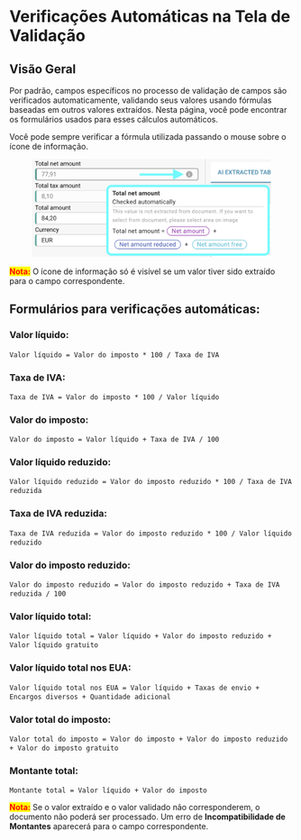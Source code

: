 # Verificações Automáticas na Tela de Validação

## Visão Geral

Por padrão, campos específicos no processo de validação de campos são verificados automaticamente, validando seus valores usando fórmulas baseadas em outros valores extraídos. Nesta página, você pode encontrar os formulários usados para esses cálculos automáticos.

Você pode sempre verificar a fórmula utilizada passando o mouse sobre o ícone de informação.

<figure><img src="../../../.gitbook/assets/automatic_checks_1.png" alt=""><figcaption></figcaption></figure>

<mark style="color:red;">**Nota:**</mark> O ícone de informação só é visível se um valor tiver sido extraído para o campo correspondente.

## Formulários para verificações automáticas:

### Valor líquido:

```
Valor líquido = Valor do imposto * 100 / Taxa de IVA 
```

### Taxa de IVA:

```
Taxa de IVA = Valor do imposto * 100 / Valor líquido 
```

### Valor do imposto:

```
Valor do imposto = Valor líquido + Taxa de IVA / 100
```

### Valor líquido reduzido:

```
Valor líquido reduzido = Valor do imposto reduzido * 100 / Taxa de IVA reduzida
```

### Taxa de IVA reduzida:

```
Taxa de IVA reduzida = Valor do imposto reduzido * 100 / Valor líquido reduzido
```

### Valor do imposto reduzido:

```
Valor do imposto reduzido = Valor do imposto reduzido + Taxa de IVA reduzida / 100
```

### Valor líquido total:

```
Valor líquido total = Valor líquido + Valor do imposto reduzido + Valor líquido gratuito
```

### Valor líquido total nos EUA:

```
Valor líquido total nos EUA = Valor líquido + Taxas de envio + Encargos diversos + Quantidade adicional
```

### Valor total do imposto:

```
Valor total do imposto = Valor do imposto + Valor do imposto reduzido + Valor do imposto gratuito 
```

### Montante total:

```
Montante total = Valor líquido + Valor do imposto
```

<mark style="color:red;">**Nota:**</mark> Se o valor extraído e o valor validado não corresponderem, o documento não poderá ser processado. Um erro de **Incompatibilidade de Montantes** aparecerá para o campo correspondente.
